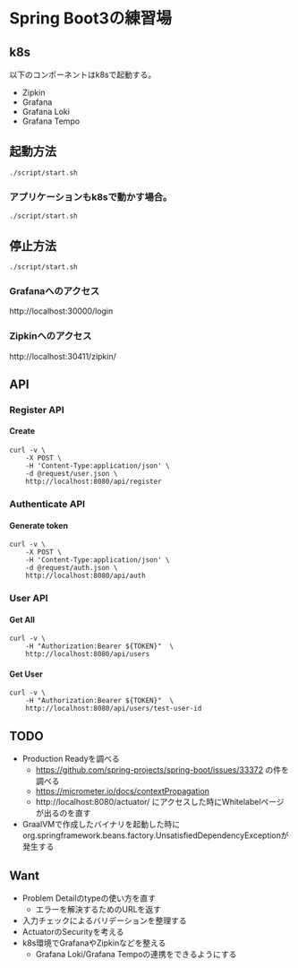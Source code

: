 # Spring Boot3の練習場

## k8s
以下のコンポーネントはk8sで起動する。

- Zipkin
- Grafana
- Grafana Loki
- Grafana Tempo

## 起動方法
```
./script/start.sh
```

### アプリケーションもk8sで動かす場合。
```
./script/start.sh
```

## 停止方法
```
./script/start.sh
```

### Grafanaへのアクセス
http://localhost:30000/login

### Zipkinへのアクセス
http://localhost:30411/zipkin/

## API
### Register API
#### Create
```
curl -v \
    -X POST \
    -H 'Content-Type:application/json' \
    -d @request/user.json \
    http://localhost:8080/api/register
```
### Authenticate API
#### Generate token
```
curl -v \
    -X POST \
    -H 'Content-Type:application/json' \
    -d @request/auth.json \
    http://localhost:8080/api/auth
```
### User API
#### Get All
```
curl -v \
    -H "Authorization:Bearer ${TOKEN}"  \
    http://localhost:8080/api/users
```
#### Get User
```
curl -v \
    -H "Authorization:Bearer ${TOKEN}"  \
    http://localhost:8080/api/users/test-user-id
```

## TODO
- Production Readyを調べる
  - https://github.com/spring-projects/spring-boot/issues/33372 の件を調べる
  - https://micrometer.io/docs/contextPropagation
  - http://localhost:8080/actuator/ にアクセスした時にWhitelabelページが出るのを直す
- GraalVMで作成したバイナリを起動した時にorg.springframework.beans.factory.UnsatisfiedDependencyExceptionが発生する

## Want
- Problem Detailのtypeの使い方を直す
  - エラーを解決するためのURLを返す
- 入力チェックによるバリデーションを整理する
- ActuatorのSecurityを考える
- k8s環境でGrafanaやZipkinなどを整える
  - Grafana Loki/Grafana Tempoの連携をできるようにする